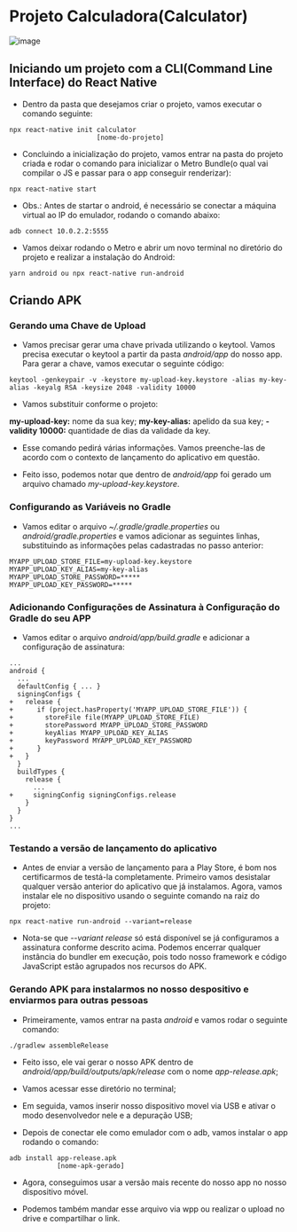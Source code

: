 # Projeto Calculadora(Calculator)

![image](https://user-images.githubusercontent.com/86172286/174512763-41d33bda-6f7e-43d2-999e-746e889a8a98.jpg)

## Iniciando um projeto com a CLI(Command Line Interface) do React Native

- Dentro da pasta que desejamos criar o projeto, vamos executar o comando seguinte:

```
npx react-native init calculator
                      [nome-do-projeto]
```

- Concluindo a inicialização do projeto, vamos entrar na pasta do projeto criada e rodar o comando para inicializar o Metro Bundle(o qual vai compilar o JS e passar para o app conseguir renderizar):

```
npx react-native start
```

- Obs.: Antes de startar o android, é necessário se conectar a máquina virtual ao IP do emulador, rodando o comando abaixo:

```
adb connect 10.0.2.2:5555
```

- Vamos deixar rodando o Metro e abrir um novo terminal no diretório do projeto e realizar a instalação do Android:

```
yarn android ou npx react-native run-android
```

## Criando APK

### Gerando uma Chave de Upload

- Vamos precisar gerar uma chave privada utilizando o keytool. Vamos precisa executar o keytool a partir da pasta _android/app_ do nosso app.
Para gerar a chave, vamos executar o seguinte código:

```
keytool -genkeypair -v -keystore my-upload-key.keystore -alias my-key-alias -keyalg RSA -keysize 2048 -validity 10000
```

- Vamos substituir conforme o projeto:

**my-upload-key:** nome da sua key;
**my-key-alias:** apelido da sua key;
**-validity 10000:** quantidade de dias da validade da key.

- Esse comando pedirá várias informações. Vamos preenche-las de acordo com o contexto de lançamento do aplicativo em questão.

- Feito isso, podemos notar que dentro de _android/app_ foi gerado um arquivo chamado _my-upload-key.keystore_.


### Configurando as Variáveis no Gradle

- Vamos editar o arquivo _~/.gradle/gradle.properties_ ou _android/gradle.properties_ e vamos adicionar as seguintes linhas, substituindo as informações pelas cadastradas no passo anterior:

```
MYAPP_UPLOAD_STORE_FILE=my-upload-key.keystore
MYAPP_UPLOAD_KEY_ALIAS=my-key-alias
MYAPP_UPLOAD_STORE_PASSWORD=*****
MYAPP_UPLOAD_KEY_PASSWORD=*****
```

### Adicionando Configurações de Assinatura à Configuração do Gradle do seu APP

- Vamos editar o arquivo _android/app/build.gradle_ e adicionar a configuração de assinatura:

```
...
android {
  ...
  defaultConfig { ... }
  signingConfigs {
+   release {
+      if (project.hasProperty('MYAPP_UPLOAD_STORE_FILE')) {
+        storeFile file(MYAPP_UPLOAD_STORE_FILE)
+        storePassword MYAPP_UPLOAD_STORE_PASSWORD
+        keyAlias MYAPP_UPLOAD_KEY_ALIAS
+        keyPassword MYAPP_UPLOAD_KEY_PASSWORD
+      }
+   }
  }
  buildTypes {
    release {
      ...
+     signingConfig signingConfigs.release
    }
  }
}
...
```

### Testando a versão de lançamento do aplicativo

- Antes de enviar a versão de lançamento para a Play Store, é bom nos certificarmos de testá-la completamente. Primeiro vamos desistalar qualquer versão anterior do aplicativo que já instalamos. Agora, vamos instalar ele no dispositivo usando o seguinte comando na raiz do projeto:

```
npx react-native run-android --variant=release
```

- Nota-se que _--variant release_ só está disponível se já configuramos a assinatura conforme descrito acima.
Podemos encerrar qualquer instância do bundler em execução, pois todo nosso framework e código JavaScript estão agrupados nos recursos do APK.

### Gerando APK para instalarmos no nosso despositivo e enviarmos para outras pessoas

- Primeiramente, vamos entrar na pasta _android_ e vamos rodar o seguinte comando:

```
./gradlew assembleRelease
```

- Feito isso, ele vai gerar o nosso APK dentro de _android/app/build/outputs/apk/release_ com o nome _app-release.apk_;

- Vamos acessar esse diretório no terminal;

- Em seguida, vamos inserir nosso dispositivo movel via USB e ativar o modo desenvolvedor nele e a depuração USB;

- Depois de conectar ele como emulador com o adb, vamos instalar o app rodando o comando:

```
adb install app-release.apk
            [nome-apk-gerado]
```

- Agora, conseguimos usar a versão mais recente do nosso app no nosso dispositivo móvel.

- Podemos também mandar esse arquivo via wpp ou realizar o upload no drive e compartilhar o link.
